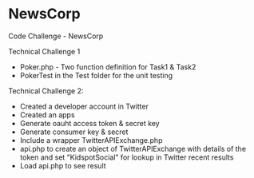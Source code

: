 # NewsCorp
Code Challenge - NewsCorp

Technical Challenge 1

- Poker.php - Two function definition for Task1 & Task2
- PokerTest in the Test folder for the unit testing


Technical Challenge 2:

- Created a developer account in Twitter
- Created an apps
- Generate oauht access token & secret key
- Generate consumer key & secret
- Include a wrapper TwitterAPIExchange.php
- api.php to create an object of TwitterAPIExchange with details of the token and set "KidspotSocial" for lookup in Twitter recent results
- Load api.php to see result
